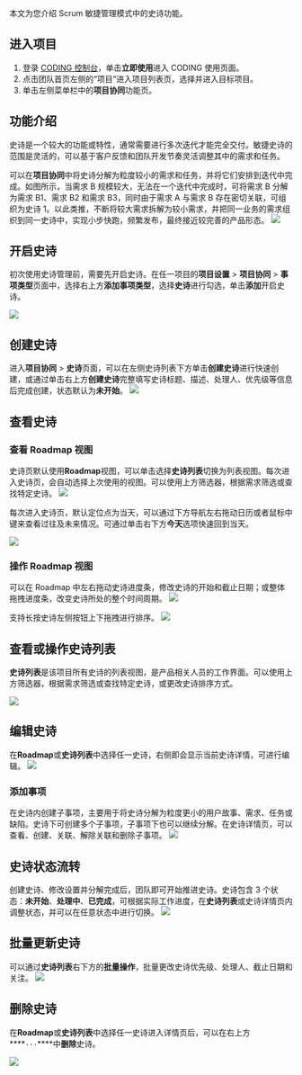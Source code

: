 本文为您介绍 Scrum 敏捷管理模式中的史诗功能。

## 进入项目

1. 登录 [CODING 控制台](https://console.cloud.tencent.com/coding)，单击**立即使用**进入 CODING 使用页面。
2. 点击团队首页左侧的“项目”进入项目列表页，选择并进入目标项目。
3. 单击左侧菜单栏中的**项目协同**功能页。 

## 功能介绍

史诗是一个较大的功能或特性，通常需要进行多次迭代才能完全交付。敏捷史诗的范围是灵活的，可以基于客户反馈和团队开发节奏灵活调整其中的需求和任务。

可以在**项目协同**中将史诗分解为粒度较小的需求和任务，并将它们安排到迭代中完成。如图所示，当需求 B 规模较大，无法在一个迭代中完成时，可将需求 B 分解为需求 B1、需求 B2 和需求 B3，同时由于需求 A 与需求 B 存在密切关联，可组织为史诗 1。以此类推，不断将较大需求拆解为较小需求，并把同一业务的需求组织到同一史诗中，实现小步快跑，频繁发布，最终接近较完善的产品形态。
![](https://main.qcloudimg.com/raw/3ab4ee9d75bf8dd497c365506f034076.png)

## 开启史诗[](#start)

初次使用史诗管理前，需要先开启史诗。在任一项目的**项目设置** > **项目协同** > **事项类型**页面中，选择右上方**添加事项类型**，选择**史诗**进行勾选，单击**添加**开启史诗。

![](https://main.qcloudimg.com/raw/3eead77ffc1b0335ab53527e6fec6b93.png)

## 创建史诗[](#create)

进入**项目协同** > **史诗**页面，可以在左侧史诗列表下方单击**创建史诗**进行快速创建，或通过单击右上方**创建史诗**完整填写史诗标题、描述、处理人、优先级等信息后完成创建，状态默认为**未开始**。
![](https://main.qcloudimg.com/raw/a94f31fed5c162b78a3c4200d7036fa2.png)

## 查看史诗[](#check)

### 查看 Roadmap 视图[](#roadmap)

史诗页默认使用**Roadmap**视图，可以单击选择**史诗列表**切换为列表视图。每次进入史诗页，会自动选择上次使用的视图。可以使用上方筛选器，根据需求筛选或查找特定史诗。
![](https://main.qcloudimg.com/raw/a26452e501c791ca7e6d5f0bc0e31585.png)

每次进入史诗页，默认定位点为当天，可以通过下方导航左右拖动日历或者鼠标中键来查看过往及未来情况。可通过单击右下方**今天**选项快速回到当天。

![](https://main.qcloudimg.com/raw/678b34e8351268ca2c8d82deb947280e.png)

### 操作 Roadmap 视图
可以在 Roadmap 中左右拖动史诗进度条，修改史诗的开始和截止日期；或整体拖拽进度条，改变史诗所处的整个时间周期。
![](https://main.qcloudimg.com/raw/abb82aaaf966cf5cb4fcbc0b60c33733.png)

支持长按史诗左侧按钮上下拖拽进行排序。
![](https://main.qcloudimg.com/raw/cff8e2f82a91cfa4d1a51d50952531ba.png)

## 查看或操作史诗列表[](#list)

**史诗列表**是该项目所有史诗的列表视图，是产品相关人员的工作界面。可以使用上方筛选器，根据需求筛选或查找特定史诗，或更改史诗排序方式。

![](https://main.qcloudimg.com/raw/5c4c9d63a13b2280a5f0145b37540677.png)

## 编辑史诗[](#edit)

在**Roadmap**或**史诗列表**中选择任一史诗，右侧即会显示当前史诗详情，可进行编辑。
![](https://main.qcloudimg.com/raw/535560a7b90ef02a66a8ea1e98aec8d5.png)

### 添加事项[](#add)

在史诗内创建子事项，主要用于将史诗分解为粒度更小的用户故事、需求、任务或缺陷。史诗下可创建多个子事项，子事项下也可以继续分解。在史诗详情页，可以查看、创建、关联、解除关联和删除子事项。
![](https://main.qcloudimg.com/raw/cc55b86f1a18ca1b2bfb85494552cd98.png)

## 史诗状态流转[](#status)

创建史诗、修改设置并分解完成后，团队即可开始推进史诗。史诗包含 3 个状态：**未开始**、**处理中**、**已完成**，可根据实际工作进度，在**史诗列表**或史诗详情页内调整状态，并可以在任意状态中进行切换。
![](https://main.qcloudimg.com/raw/5ddcf0988b71fe653fea8ff4ac194c03.png)

## 批量更新史诗[](#mass-update)

可以通过**史诗列表**右下方的**批量操作**，批量更改史诗优先级、处理人、截止日期和关注。
![](https://main.qcloudimg.com/raw/410083564aefa1a4d80eccd77a27815f.png)

## 删除史诗[](#delete)

在**Roadmap**或**史诗列表**中选择任一史诗进入详情页后，可以在右上方****`···`****中**删除**史诗。

![](https://main.qcloudimg.com/raw/4fec72250b066979a500e88ce62fc947.png)
